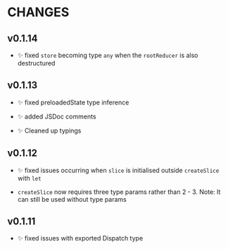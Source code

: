 # CHANGES

## v0.1.14

* :sparkles: fixed `store` becoming type `any` when the `rootReducer` is also destructured

## v0.1.13

* :sparkles: fixed preloadedState type inference

* :sparkles: added JSDoc comments

* :sparkles: Cleaned up typings

## v0.1.12

* :sparkles: fixed issues occurring when `slice` is initialised outside `createSlice` with `let`

* `createSlice` now requires three type params rather than 2 - 3. Note: It can still be used without type params

## v0.1.11

* :sparkles: fixed issues with exported Dispatch type
